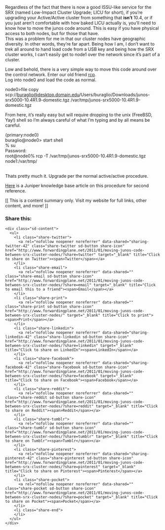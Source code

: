 Regardless of the fact that there is now a good ISSU-like service for the SRX (named Low-Impact Cluster Upgrade; LICU for short), if you&#8217;re upgrading your Active/Active cluster from something that <span style="font-weight:bold;">isn&#8217;t</span> 10.4, or if you just aren&#8217;t comfortable with how baked LICU actually is, you&#8217;ll need to know how to move the junos code around. This is easy if you have physical access to both nodes, but for those that have.  
This was a problem for me in that our cluster nodes have geographic diversity. In other words, they&#8217;re far apart. Being how I am, I don&#8217;t want to trek all around to hand load code from a USB key and being how the SRX cluster works, I can&#8217;t easily get to node1 over the network since it&#8217;s part of a cluster.

Low and behold, there is a very simple way to move this code around over the control network. Enter our old friend [rcp](http://www.mkssoftware.com/docs/man1/rcp.1.asp).  
Log into node0 and load the code as normal.

<span>node0>file copy scp://buraglio@desktop.domain.edu/Users/buraglio/Downloads/junos-srx5000-10.4R1.9-domestic.tgz /var/tmp/junos-srx5000-10.4R1.9-domestic.tgz</span>

From here, it&#8217;s really easy but will require dropping to the unix (FreeBSD, Yay!) shell so I&#8217;m always careful of what I&#8217;m typing and by all means be careful.

<div>
  <div>
    <span>{primary:node0}</span>
  </div>
  
  <div>
    <span>buraglio@node0> start shell </span>
  </div>
  
  <div>
    <span>% su</span>
  </div>
  
  <div>
    <span>Password: <enter><enter></enter></span>
  </div>
  
  <div>
    <span>root@node0% rcp -T /var/tmp/junos-srx5000-10.4R1.9-domestic.tgz node1:/var/tmp/</span>
  </div>
</div>

<div>
  <span><br /></span>
</div>

Thats pretty much it. Upgrade per the normal active/active procedure. 

[Here](http://kb.juniper.net/InfoCenter/index?page=content&id=KB17410&actp=RSS&smlogin=true) is a Juniper knowledge base article on this procedure for second reference.

<div>
  [[ This is a content summary only. Visit my website for full links, other content, and more! ]]
</div>

<div class="sharedaddy sd-sharing-enabled">
  <div class="robots-nocontent sd-block sd-social sd-social-icon-text sd-sharing">
    <h3 class="sd-title">
      Share this:
    </h3>
    
    <div class="sd-content">
      <ul>
        <li class="share-twitter">
          <a rel="nofollow noopener noreferrer" data-shared="sharing-twitter-42" class="share-twitter sd-button share-icon" href="http://www.forwardingplane.net/2011/01/moving-junos-code-between-srx-cluster-nodes/?share=twitter" target="_blank" title="Click to share on Twitter"><span>Twitter</span></a>
        </li>
        <li class="share-email">
          <a rel="nofollow noopener noreferrer" data-shared="" class="share-email sd-button share-icon" href="http://www.forwardingplane.net/2011/01/moving-junos-code-between-srx-cluster-nodes/?share=email" target="_blank" title="Click to email this to a friend"><span>Email</span></a>
        </li>
        <li class="share-print">
          <a rel="nofollow noopener noreferrer" data-shared="" class="share-print sd-button share-icon" href="http://www.forwardingplane.net/2011/01/moving-junos-code-between-srx-cluster-nodes/" target="_blank" title="Click to print"><span>Print</span></a>
        </li>
        <li class="share-linkedin">
          <a rel="nofollow noopener noreferrer" data-shared="sharing-linkedin-42" class="share-linkedin sd-button share-icon" href="http://www.forwardingplane.net/2011/01/moving-junos-code-between-srx-cluster-nodes/?share=linkedin" target="_blank" title="Click to share on LinkedIn"><span>LinkedIn</span></a>
        </li>
        <li class="share-facebook">
          <a rel="nofollow noopener noreferrer" data-shared="sharing-facebook-42" class="share-facebook sd-button share-icon" href="http://www.forwardingplane.net/2011/01/moving-junos-code-between-srx-cluster-nodes/?share=facebook" target="_blank" title="Click to share on Facebook"><span>Facebook</span></a>
        </li>
        <li class="share-reddit">
          <a rel="nofollow noopener noreferrer" data-shared="" class="share-reddit sd-button share-icon" href="http://www.forwardingplane.net/2011/01/moving-junos-code-between-srx-cluster-nodes/?share=reddit" target="_blank" title="Click to share on Reddit"><span>Reddit</span></a>
        </li>
        <li class="share-tumblr">
          <a rel="nofollow noopener noreferrer" data-shared="" class="share-tumblr sd-button share-icon" href="http://www.forwardingplane.net/2011/01/moving-junos-code-between-srx-cluster-nodes/?share=tumblr" target="_blank" title="Click to share on Tumblr"><span>Tumblr</span></a>
        </li>
        <li class="share-pinterest">
          <a rel="nofollow noopener noreferrer" data-shared="sharing-pinterest-42" class="share-pinterest sd-button share-icon" href="http://www.forwardingplane.net/2011/01/moving-junos-code-between-srx-cluster-nodes/?share=pinterest" target="_blank" title="Click to share on Pinterest"><span>Pinterest</span></a>
        </li>
        <li class="share-pocket">
          <a rel="nofollow noopener noreferrer" data-shared="" class="share-pocket sd-button share-icon" href="http://www.forwardingplane.net/2011/01/moving-junos-code-between-srx-cluster-nodes/?share=pocket" target="_blank" title="Click to share on Pocket"><span>Pocket</span></a>
        </li>
        <li class="share-end">
        </li>
      </ul>
    </div>
  </div>
</div>

